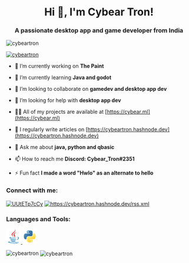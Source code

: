 <h1 align="center">Hi 👋, I'm Cybear Tron!</h1>
<h3 align="center">A passionate desktop app  and game developer from India</h3>

<p align="left"> <img src="https://komarev.com/ghpvc/?username=cybeartron&label=Profile%20views&color=0e75b6&style=flat" alt="cybeartron" /> </p>

<p align="left"> <a href="https://github.com/ryo-ma/github-profile-trophy"><img src="https://github-profile-trophy.vercel.app/?username=cybeartron" alt="cybeartron" /></a> </p>

- 🔭 I’m currently working on **The Paint**

- 🌱 I’m currently learning **Java and godot**

- 👯 I’m looking to collaborate on **gamedev and desktop app dev**

- 🤝 I’m looking for help with **desktop app dev**

- 👨‍💻 All of my projects are available at [https://cybear.ml](https://cybear.ml)

- 📝 I regularly write articles on [https://cybeartron.hashnode.dev](https://cybeartron.hashnode.dev)

- 💬 Ask me about **java, python and qbasic**

- 📫 How to reach me **Discord: Cybear_Tron#2351**

- ⚡ Fun fact **I made a word "Hwlo" as an alternate to hello**

<h3 align="left">Connect with me:</h3>
<p align="left">
<a href="https://discord.gg/UUtETp7cCy" target="blank"><img align="center" src="https://raw.githubusercontent.com/rahuldkjain/github-profile-readme-generator/master/src/images/icons/Social/discord.svg" alt="UUtETp7cCy" height="30" width="40" /></a>
<a href="/https://cybeartron.hashnode.dev/rss.xml" target="blank"><img align="center" src="https://raw.githubusercontent.com/rahuldkjain/github-profile-readme-generator/master/src/images/icons/Social/rss.svg" alt="https://cybeartron.hashnode.dev/rss.xml" height="30" width="40" /></a>
</p>

<h3 align="left">Languages and Tools:</h3>
<p align="left"> <a href="https://www.java.com" target="_blank"> <img src="https://raw.githubusercontent.com/devicons/devicon/master/icons/java/java-original.svg" alt="java" width="40" height="40"/> </a> <a href="https://www.python.org" target="_blank"> <img src="https://raw.githubusercontent.com/devicons/devicon/master/icons/python/python-original.svg" alt="python" width="40" height="40"/> </a> </p>

<p><img align="left" src="https://github-readme-stats.vercel.app/api/top-langs?username=cybeartron&show_icons=true&locale=en&layout=compact" alt="cybeartron" /></p>

<p>&nbsp;<img align="center" src="https://github-readme-stats.vercel.app/api?username=cybeartron&show_icons=true&locale=en" alt="cybeartron" /></p>
